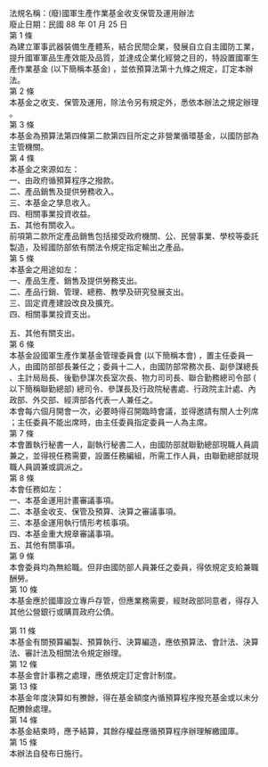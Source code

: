 法規名稱：(廢)國軍生產作業基金收支保管及運用辦法  
廢止日期：民國 88 年 01 月 25 日  
第 1 條  
為建立軍事武器裝備生產體系，結合民間企業，發展自立自主國防工業，  
提升國軍軍品生產效能及品質，並達成企業化經營之目的，特設置國軍生  
產作業基金 (以下簡稱本基金) ，並依預算法第十九條之規定，訂定本辦  
法。  
第 2 條  
本基金之收支、保管及運用，除法令另有規定外，悉依本辦法之規定辦理  
。  
第 3 條  
本基金為預算法第四條第二款第四目所定之非營業循環基金，以國防部為  
主管機關。  
第 4 條  
本基金之來源如左：  
一、由政府循預算程序之撥款。  
二、產品銷售及提供勞務收入。  
三、本基金之孳息收入。  
四、相關事業投資收益。  
五、其他有關收入。  
前項第二款所定產品銷售包括接受政府機關、公、民營事業、學校等委託  
製造，及經國防部依有關法令規定指定輸出之產品。  
第 5 條  
本基金之用途如左：  
一、產品生產、銷售及提供勞務支出。  
二、產品行銷、管理、總務、教學及研究發展支出。  
三、固定資產建設改良及擴充。  
四、相關事業投資支出。  


五、其他有關支出。  
第 6 條  
本基金設國軍生產作業基金管理委員會 (以下簡稱本會) ，置主任委員一  
人，由國防部部長兼任之；委員十二人，由國防部常務次長、副參謀總長  
、主計局局長、後勤參謀次長室次長、物力司司長、聯合勤務總司令部 (  
以下簡稱聯勤總部) 總司令、參謀長及行政院秘書處、行政院主計處、內  
政部、外交部、經濟部各代表一人兼任之。  
本會每六個月開會一次，必要時得召開臨時會議，並得邀請有關人士列席  
；主任委員不能出席時，由主任委員指定委員一人為主席。  
第 7 條  
本會置執行秘書一人，副執行秘書二人，由國防部就聯勤總部現職人員調  
兼之，並得視任務需要，設置任務編組，所需工作人員，由聯勤總部就現  
職人員調兼或調派之。  
第 8 條  
本會任務如左：  
一、本基金運用計畫審議事項。  
二、本基金收支、保管及預算、決算之審議事項。  
三、本基金運用執行情形考核事項。  
四、本基金重大規章審議事項。  
五、其他有關事項。  
第 9 條  
本會委員均為無給職。但非由國防部人員兼任之委員，得依規定支給兼職  
酬勞。  
第 10 條  
本基金應於國庫設立專戶存管，但應業務需要，經財政部同意者，得存入  
其他公營銀行或購買政府公債。  


第 11 條  
本基金有關預算編製、預算執行、決算編造，應依預算法、會計法、決算  
法、審計法及相關法令規定辦理。  
第 12 條  
本基金會計事務之處理，應依規定訂定會計制度。  
第 13 條  
本基金年度決算如有賸餘，得在基金額度內循預算程序撥充基金或以未分  
配賸餘處理。  
第 14 條  
本基金結束時，應予結算，其餘存權益應循預算程序辦理解繳國庫。  
第 15 條  
本辦法自發布日施行。  


